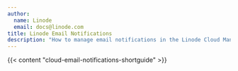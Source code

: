 ```yaml
---
author:
  name: Linode
  email: docs@linode.com
title: Linode Email Notifications
description: "How to manage email notifications in the Linode Cloud Manager."
---
```


{{< content "cloud-email-notifications-shortguide" >}}
